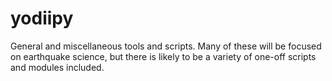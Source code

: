 # yodiipy
General and miscellaneous tools and scripts. Many of these will be focused on earthquake science, but there is likely to be a variety of one-off scripts and modules included.
